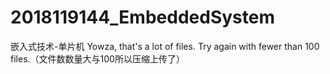 # 2018119144_EmbeddedSystem
嵌入式技术-单片机
Yowza, that's a lot of files. Try again with fewer than 100 files.（文件数数量大与100所以压缩上传了）
